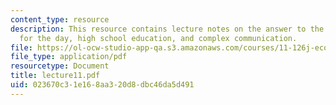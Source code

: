 ```yaml
---
content_type: resource
description: This resource contains lecture notes on the answer to the reading question
  for the day, high school education, and complex communication.
file: https://ol-ocw-studio-app-qa.s3.amazonaws.com/courses/11-126j-economics-of-education-spring-2007/023670c31e168aa320d8dbc46da5d491_lecture11.pdf
file_type: application/pdf
resourcetype: Document
title: lecture11.pdf
uid: 023670c3-1e16-8aa3-20d8-dbc46da5d491
---
```

